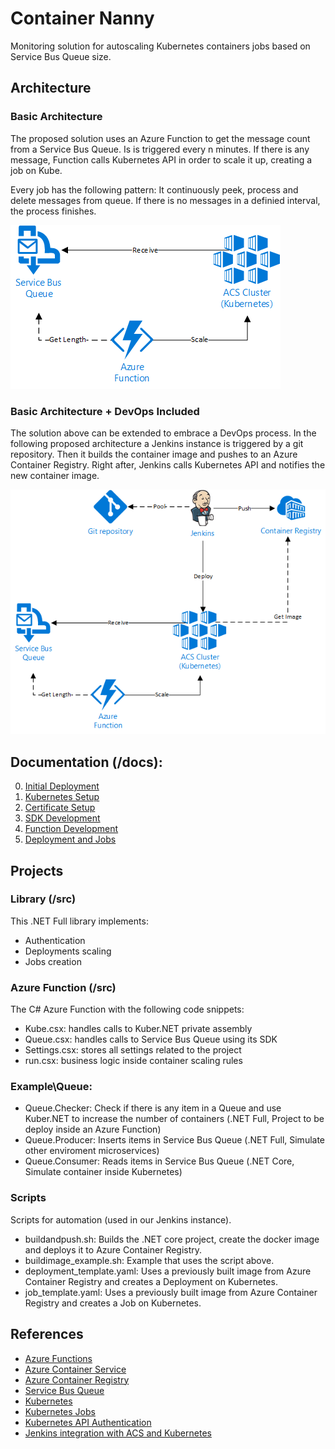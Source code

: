 # Container Nanny
Monitoring solution for autoscaling Kubernetes containers jobs based on Service Bus Queue size.

## Architecture

### Basic Architecture

The proposed solution uses an Azure Function to get the message count from a Service Bus Queue. Is is triggered every n minutes. If there is any message, Function calls Kubernetes API in order to scale it up, creating a job on Kube.

Every job has the following pattern: It continuously peek, process and delete messages from queue. If there is no messages in a definied interval, the process finishes.

![Basic Architecture](./imgs/architecture1.png)

### Basic Architecture + DevOps Included

The solution above can be extended to embrace a DevOps process. In the following proposed architecture a Jenkins instance is triggered by a git repository. Then it builds the container image and pushes to an Azure Container Registry. Right after, Jenkins calls Kubernetes API and notifies the new container image.

![Basic Architecture + DevOps Included](./imgs/architecture2.png)

## Documentation (/docs):

0. [Initial Deployment](./docs/0_InitialDeployment.md)
1. [Kubernetes Setup](./docs/1_KubernetesSetup.md)
2. [Certificate Setup](./docs/2_CertificateSetup.md)
3. [SDK Development](./docs/3_SDKDevelopment.md)
4. [Function Development](./docs/4_FunctionDevelopment.md)
5. [Deployment and Jobs](./docs/5_DeploymentandJobs.md)

## Projects 

### Library (/src)
This .NET Full library implements:
* Authentication
* Deployments scaling
* Jobs creation

### Azure Function (/src)
The C# Azure Function with the following code snippets:
* Kube.csx: handles calls to Kuber.NET private assembly
* Queue.csx: handles calls to Service Bus Queue using its SDK
* Settings.csx: stores all settings related to the project
* run.csx: business logic inside container scaling rules

### Example\Queue:
* Queue.Checker: Check if there is any item in a Queue and use Kuber.NET to increase the number of containers (.NET Full, Project to be deploy inside an Azure Function)
* Queue.Producer: Inserts items in Service Bus Queue (.NET Full, Simulate other enviroment microservices)
* Queue.Consumer: Reads items in Service Bus Queue (.NET Core, Simulate container inside Kubernetes)

### Scripts
Scripts for automation (used in our Jenkins instance).
* buildandpush.sh: Builds the .NET core project, create the docker image and deploys it to Azure Container Registry.
* buildimage_example.sh: Example that uses the script above.
* deployment_template.yaml: Uses a previously built image from Azure Container Registry and creates a Deployment on Kubernetes.
* job_template.yaml: Uses a previously built image from Azure Container Registry and creates a Job on Kubernetes. 

## References
* [Azure Functions](https://docs.microsoft.com/en-us/azure/azure-functions/functions-overview)
* [Azure Container Service](https://docs.microsoft.com/en-us/azure/container-service/kubernetes/)
* [Azure Container Registry](https://docs.microsoft.com/en-us/azure/container-registry/)
* [Service Bus Queue](https://docs.microsoft.com/en-us/azure/service-bus-messaging/service-bus-queues-topics-subscriptions)
* [Kubernetes](https://kubernetes.io/docs/home/)
* [Kubernetes Jobs](https://kubernetes.io/docs/concepts/workloads/controllers/jobs-run-to-completion/)
* [Kubernetes API Authentication](https://kubernetes.io/docs/admin/authentication/)
* [Jenkins integration with ACS and Kubernetes](https://docs.microsoft.com/en-us/azure/container-service/kubernetes/container-service-kubernetes-jenkins)
